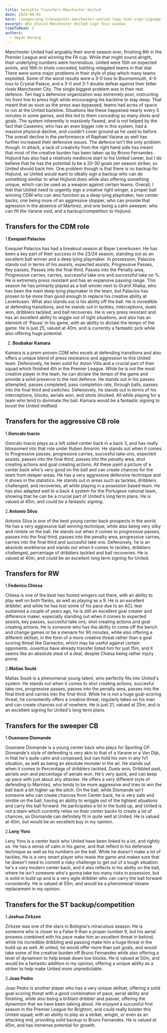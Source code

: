 ```yaml
---
title: Sensible Transfers:Manchester United
date: 2024-06-01
hero: /images/png-transparent-manchester-united-logo-text-sign-signage-thumbnail-removebg-preview.png
excerpt: Who Should Manchester United sign this window
timeToRead: 2
authors:
  - Smyan Narang
---
```


<style>
  img {
    max-width: 100%;
    height: auto;
    display: block;
    margin: 0 auto;
  }
</style>

Manchester United had arguably their worst season ever, finishing 8th in the Premier League and winning the FA cup. While that might sound alright, their underlying numbers were horrendous. United were 15th on expected points, and 18th in shots conceded, battling relegated teams in that stat. There were some major problems in their style of play which many teams exploited. Some of the worst results were a 3-0 loss to Bournemouth, 4-0 loss to Crystal Palace, and a 3-0 and 3-1 double defeat against their bitter rivals Manchester City. The single biggest problem was in their rest defence. Ten hag's defensive organization was extremely poor, instructing his front line to press high while encouraging his backline to stay deep. That meant that as soon as the press was bypassed, teams had acres of space to run at the United backline. Situations like these happened nearly every 5 minutes in some games, and this led to them conceding so many shots and goals. The system inherently is massively flawed, and is not helped by the fact that Casemiro, who has an even bigger role in this system, had a massive physical decline, and couldn't cover ground as he used to before. The overall decline in the performance of Raphael Varane as well has further increased their defensive issues. The defence isn't the only problem though. In attack, a lack of creativity from the right hand side has meant that most of the creative burden has been taken up by Bruno Fernandes. Hojlund has also had a relatively mediocre start to his United career, but I do believe that he has the potential to be a 20-30 goals per season striker, so United should back him. One problem though is that there is no backup for Hojlund, so United would want to ideally sign a backup who can do something similiar to what Hojlund does while also offering something unique, which can be used as a weapon against certain teams. Overall, I feel that United need to urgently sign a creative right winger, a proper ball winning CDM who can also function as a deep lying playmaker, two center backs, one being more of an aggressive stopper, who can provide that agression in the absence of Martinez, and one being a calm sweeper, who can fill the Varane void, and a backup/competition to Hojlund.

## Transfers for the CDM role

1.**Exequiel Palacios**

Exequiel Palacios has had a breakout season at Bayer Leverkusen. He has been a key part of their success in the 23/24 season, standing out as an excellent ball winner and a deep lying playmaker. In possession, Palacios stands out in terms of his assists, expected assists, Progressive Passes, Key passes, Passes into the final third, Passes into the Penalty area, Progressive carries, carries, successful take ons and successful take on %. He is extremely press resistant and has an expansive passing range. This season he has primarily played as a ball winner next to Granit Xhaka, who has been the main deep lying playmaker in the team, but Palacios has proven to be more than good enough to replace his creative ability at Leverkusen. What also stands out is his ability off the ball. He is incredible at defending transitions, and he stands out in tackles, interceptions, duels won, dribblers tackled, and ball recoveries. He is very press resistant and has an excellent ability to wiggle out of tight situations, and also has an element of 'Pausa' in his game, with an ability to dictate the tempo of the game. He is just 25, valued at 40m, and is currently a fantastic pick while also offering huge potential. 

2. **Boubakar Kamara**

Kamara is a prem-proven CDM who excels at defending transitions and also offers a unique blend of press resistance and aggression to this United team. Defensively, he been solid for Aston Villa and a crucial part of their squad which finished 4th in the Premier League. While he is not the most creative player in the team, he can dictate the tempo of the game and provide a solid presence to the rest defence. He stands out in his passes attempted, passes completed, pass completion rate, through balls, passes into the final third and switches. Defensively, he stands out in terms of his interceptions, blocks, aerials won, and shots blocked. All while playing for a team who tend to dominate the ball. Kamara would be a fantastic signing to boost the United midfield. 

## Transfers for the aggressive CB role


1.**Goncalo Inacio**

Goncalo Inacio plays as a left sided center back in a back 3, and has really blossomed into that role under Ruben Amorim. He stands out when it comes to Progressive passes, progressive carries, succesful take-ons, expected assists, passes into the final third, passes into the penalty area, shot creating actions and goal creating actions. All these paint a picture of a center back who's very good on the ball and can create chances for the team from deeper areas. He has a very aggressive defensive technique and it shows in the statistics. He stands out in areas such as tackles, dribblers challenged, and recoveries, all while playing in a posession based team. He has also adapted well to a back 4 system for the Portugese national team, showing that he can be a crucial part of United's long term plans. He is valued at 45m, and could be a fantastic signing. 

2.**Antonio Silva**

Antonio Silva is one of the best young center back prospects in the world. He has a very aggressive ball winning technique, while also being very silky and nimble on the ball. He stands out when it comes to progressive passes, passes into the final third, passes into the penalty area, progressive carries, carries into the final third and succesful take ons. Defensively, he is an absolute workhorse and stands out when it comes to tackles, dribblers challenged, percentage of dribblers tackled and ball recoveries.  He is valued at 40m, and could be an excellent long term signing for United. 

## Transfers for RW

1.**Federico Chiesa**

Chiesa is one of the best two footed wingers out there, with an ability to play well on both flanks, as well as playing as a 9. He is an excellent dribbler, and while he has lost some of his pace due to an ACL tear sustained a couple of years ago, he is still an excellent goal creater and difference maker, especially standing out when it comes to expected assists, key passes, succesful take ons, shot creating actions and goal creating actions. He is someone who has the ability to come off the bench and change games or be a menace for 90 minutes, while also offering a different skillset, in the form of a more creative threat rather than a goal scoring threat like Garnacho, which may be useful against certain opponents. Juventus have already transfer listed him for just 15m, and it seems like an absolute steal of a deal, despite Chiesa being rather injury prone. 

2.**Matìas Soulé**

Matìas Soulé is a phenomenal young talent, who perfectly fits into United's system. He stands out when it comes to shot creating actions, succesful take ons, progressive passes, passes into the penalty area, passes into the final third and carries into the final third. While he is not a huge goal-scoring threat, he consistently offers a creative threat, regularly takes on his man and can create chances out of nowhere. He is just 21, valued at 25m, and is an excellent signing for United's long term plans. 

## Transfers for the sweeper CB

1.**Ousmane Diomande**

Ousmane Diomande is a young center back who plays for Sporting CP. Diomande's style of defending is very akin to that of a Varane or a Van Dijk, in that he's quite calm and composed, but can hold his own in any 1v1 situation, as well as being an absolute monster in the air. He stands out when it comes to Percentage of dribblers tackled, Duels won, Dribbled past, aeriels won and percentage of aerials won. He's very quick, and can keep up pace with just about any attacker. He offers a very different style of defending to Marintez, who tends to be more aggressive and tries to win the ball back a bit higher up the pitch. On the ball, while Diomande isn't someone who can create chances from Center back, he is very safe and nimble on the ball, having an ability to wriggle out of the tightest situations and carry the ball forward. He participates a lot in the build up, and United is not a team which currently relies on their center backs to create a lot of chances, so Diomande can definitely fit in quite well at United. He is valued at 40m, but would be an excellent buy in my opinion.

2.**Leny Yoro**

Leny Yoro is a center back who United have been linked to a lot, and rightly so. He has a sense of calm in his game, and that reflect in his defensive technique as well as his numbers on the ball. While he doesn't make a lot of tackles, He is a very smart player who reads the game and makes sure that he doesn't need to commit a risky challenge to get out of a tough situation. he's a very modern center back, and it also reflects in his ability on the ball, where he isn't someone who's gonna take too many risks in posession, but is solid in build up and is a very agile dribbler who can carry the ball forward consistently. He is valued at 55m, and would be a phenomenal Varane replacement in my opinion. 

## Transfers for the ST backup/competition

1.**Joshua Zirkzee**

Zirkzee was one of the stars in Bologna's miraculous season. He is someone who is closer to a False 9 than a proper number 9, but his aerial prowess combined with his pace make him an excellent threat in behind, while his incredible dribbling and passing make him a huge threat in the build up as well. At united, he would offer more than just goals, and would take some of the creative burden off Bruno Fernandes while also offering a level of dynamism to help break down low blocks. He is valued at 50m, and would be a fantastic addition in my opinion, offering a unique ability as a striker to help make United more unpredictable.

2.**Joao Pedro**

Joao Pedro is another player who has a very unique skillset, offering a solid goal scoring threat with a good combination of pace, aerial ability and finishing, while also being a brilliant dribbler and passer, offering the dynamism that we have been talking about. He enjoyed a succesful first season in the Premier League for Brighton, and could really bolster this United squad, with an ability to play as a striker, winger, or even as an attacking mid, providing solid backup to Bruno Fernandes. He is valued at 45m, and has immense potential for growth. 



